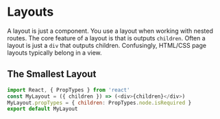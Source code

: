 # Layouts
A layout is just a component. You use a layout when working with nested routes. The core feature of a layout is that is outputs `children`. Often a layout is just a `div` that outputs children. Confusingly, HTML/CSS page layouts typically belong in a view.

## The Smallest Layout

```js
import React, { PropTypes } from 'react'
const MyLayout = ({ children }) => (<div>{children}</div>)
MyLayout.propTypes = { children: PropTypes.node.isRequired }
export default MyLayout
```
